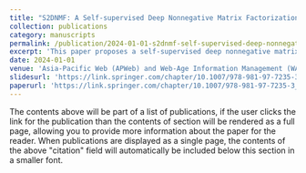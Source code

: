 ```yaml
---
title: "S2DNMF: A Self-supervised Deep Nonnegative Matrix Factorization Recommendation Model Incorporating Deep Latent Features of Network Structure"
collection: publications
category: manuscripts
permalink: /publication/2024-01-01-s2dnmf-self-supervised-deep-nonnegative-matrix-factorization
excerpt: 'This paper proposes a self-supervised deep nonnegative matrix factorization model for recommendation, integrating deep latent features from network structure.'
date: 2024-01-01
venue: 'Asia-Pacific Web (APWeb) and Web-Age Information Management (WAIM) Joint International Conference on Web and Big Data'
slidesurl: 'https://link.springer.com/chapter/10.1007/978-981-97-7235-3_11'
paperurl: 'https://link.springer.com/chapter/10.1007/978-981-97-7235-3_11'
---
```


The contents above will be part of a list of publications, if the user clicks the link for the publication than the contents of section will be rendered as a full page, allowing you to provide more information about the paper for the reader. When publications are displayed as a single page, the contents of the above "citation" field will automatically be included below this section in a smaller font.
